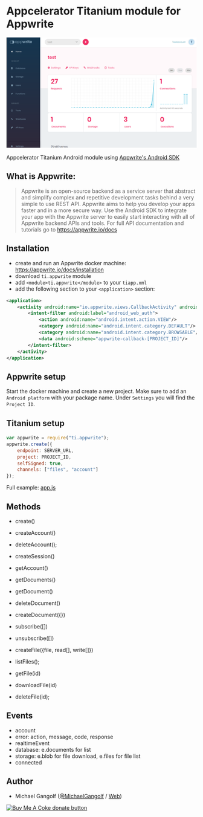# Appcelerator Titanium module for Appwrite

<img src="images/screenshot.png" alt="screenshot"/>

Appcelerator Titanium Android module using [Appwrite's Android SDK](https://github.com/appwrite/sdk-for-android)

## What is Appwrite:

> Appwrite is an open-source backend as a service server that abstract and simplify complex and repetitive development tasks behind a very simple to use REST API. Appwrite aims to help you develop your apps faster and in a more secure way. Use the Android SDK to integrate your app with the Appwrite server to easily start interacting with all of Appwrite backend APIs and tools. For full API documentation and tutorials go to https://appwrite.io/docs


## Installation

* create and run an Appwrite docker machine: https://appwrite.io/docs/installation
* download `ti.appwrite` module
* add `<module>ti.appwrite</module>` to your `tiapp.xml`
* add the following section to your `<application>` section:
```xml
<application>
	<activity android:name="io.appwrite.views.CallbackActivity" android:exported="true">
		<intent-filter android:label="android_web_auth">
			<action android:name="android.intent.action.VIEW"/>
			<category android:name="android.intent.category.DEFAULT"/>
			<category android:name="android.intent.category.BROWSABLE"/>
			<data android:scheme="appwrite-callback-[PROJECT_ID]"/>
		</intent-filter>
	</activity>
</application>
```

## Appwrite setup

Start the docker machine and create a new project. Make sure to add an `Android platform` with your package name. Under `Settings` you will find the `Project ID`.

## Titanium setup

```js
var appwrite = require("ti.appwrite");
appwrite.create({
	endpoint: SERVER_URL,
	project: PROJECT_ID,
	selfSigned: true,
	channels: ["files", "account"]
});
```
Full example: [app.js](example/app.js)

## Methods

* create()
* createAccount()
* deleteAccount();
* createSession()
* getAccount()

* getDocuments()
* getDocument()
* deleteDocument()
* createDocument({})

* subscribe([])
* unsubscribe([])

* createFile({file, read[], write[]})
* listFiles();
* getFile(id)
* downloadFile(id)
* deleteFile(id);

## Events
* account
* error: action, message, code, response
* realtimeEvent
* database: e.documents for list
* storage: e.blob for file download, e.files for file list
* connected

## Author

* Michael Gangolf (<a href="https://github.com/m1ga">@MichaelGangolf</a> / <a href="https://www.migaweb.de">Web</a>)

<span class="badge-buymeacoffee"><a href="https://www.buymeacoffee.com/miga" title="donate"><img src="https://img.shields.io/badge/buy%20me%20a%20coke-donate-orange.svg" alt="Buy Me A Coke donate button" /></a></span>
